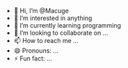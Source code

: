 - 👋 Hi, I’m @Macuge
- 👀 I’m interested in anything
- 🌱 I’m currently learning programming
- 💞️ I’m looking to collaborate on ...
- 📫 How to reach me ...
- 😄 Pronouns: ...
- ⚡ Fun fact: ...

<!---
Macuge/Macuge is a ✨ special ✨ repository because its `README.md` (this file) appears on your GitHub profile.
You can click the Preview link to take a look at your changes.
--->
